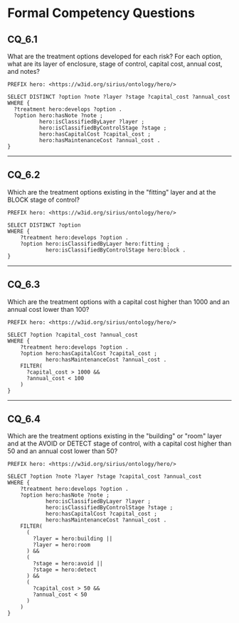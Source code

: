# Formal Competency Questions
## CQ_6.1
What are the treatment options developed for each risk? For each option, what are its layer of enclosure, stage of control, capital cost, annual cost, and notes?

```SPARQL
PREFIX hero: <https://w3id.org/sirius/ontology/hero/>

SELECT DISTINCT ?option ?note ?layer ?stage ?capital_cost ?annual_cost
WHERE {
  ?treatment hero:develops ?option .
  ?option hero:hasNote ?note ;
          hero:isClassifiedByLayer ?layer ;
          hero:isClassifiedByControlStage ?stage ;
          hero:hasCapitalCost ?capital_cost ;
          hero:hasMaintenanceCost ?annual_cost .
}
```

***

## CQ_6.2
Which are the treatment options existing in the "fitting" layer and at the BLOCK stage of control?

```SPARQL
PREFIX hero: <https://w3id.org/sirius/ontology/hero/>

SELECT DISTINCT ?option
WHERE {
    ?treatment hero:develops ?option .
    ?option hero:isClassifiedByLayer hero:fitting ;
            hero:isClassifiedByControlStage hero:block .
}
```

***

## CQ_6.3
Which are the treatment options with a capital cost higher than 1000 and an annual cost lower than 100?

```SPARQL
PREFIX hero: <https://w3id.org/sirius/ontology/hero/>

SELECT ?option ?capital_cost ?annual_cost
WHERE {
    ?treatment hero:develops ?option .
    ?option hero:hasCapitalCost ?capital_cost ;
            hero:hasMaintenanceCost ?annual_cost .
    FILTER(
      ?capital_cost > 1000 &&
      ?annual_cost < 100
    )
}
```

***

## CQ_6.4
Which are the treatment options existing in the "building" or "room" layer and at the AVOID or DETECT stage of control, with a capital cost higher than 50 and an annual cost lower than 50?

```SPARQL
PREFIX hero: <https://w3id.org/sirius/ontology/hero/>

SELECT ?option ?note ?layer ?stage ?capital_cost ?annual_cost
WHERE {
    ?treatment hero:develops ?option .
    ?option hero:hasNote ?note ;
            hero:isClassifiedByLayer ?layer ;
            hero:isClassifiedByControlStage ?stage ;
            hero:hasCapitalCost ?capital_cost ;
            hero:hasMaintenanceCost ?annual_cost .
    FILTER(
      (
        ?layer = hero:building ||
        ?layer = hero:room
      ) &&
      (
        ?stage = hero:avoid ||
        ?stage = hero:detect
      ) &&
      (
        ?capital_cost > 50 &&
        ?annual_cost < 50
      )
    )
}
```